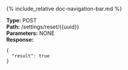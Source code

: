 {% include_relative doc-navigation-bar.md %}

**Type:** POST<br>
**Path:** /settings/reset/\{\{uuid\}\}<br>
**Parameters:** NONE<br>
**Response:**<br>

```shell
{
  "result": true
}
```
